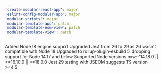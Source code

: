 ```yaml
---
'create-modular-react-app': major
'eslint-config-modular-app': major
'modular-scripts': major
'modular-template-app': patch
'modular-template-esm-view': patch
'modular-template-view': patch
---
```


Added Node 18 engine support
Upgraded Jest from 26 to 29 as 26 wasn't compatible with Node 18
Upgraded to rollup-plugin-esbuild 5, dropping support for Node 14.17 and below
Supported Node versions now: ^14.18.0 || >=16.10.0 || >=18.0.0
Jest 29 testing with JSDOM suggests TS version >=4.5